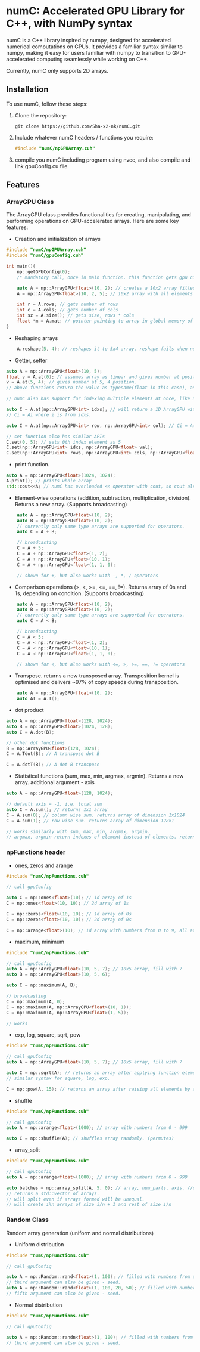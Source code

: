 # numC: Accelerated GPU Library for C++, with NumPy syntax
numC is a C++ library inspired by numpy, designed for accelerated numerical computations on GPUs. It provides a familiar syntax similar to numpy, making it easy for users familiar with numpy to transition to GPU-accelerated computing seamlessly while working on C++.

Currently, numC only supports 2D arrays.

## Installation
To use numC, follow these steps:

1. Clone the repository:

    `git clone https://github.com/Sha-x2-nk/numC.git`
2. Include whatever numC headers / functions you require:
    ```cpp 
    #include "numC/npGPUArray.cuh"
    ```

3. compile you numC including program using nvcc, and also compile and link gpuConfig.cu file.

## Features
### ArrayGPU Class
The ArrayGPU class provides functionalities for creating, manipulating, and performing operations on GPU-accelerated arrays. Here are some key features:

* Creation and initialization of arrays

```cpp
#include "numC/npGPUArray.cuh"
#include "numC/gpuConfig.cuh"

int main(){
    np::getGPUConfig(0); 
    /* mandatory call, once in main function. this function gets gpu config, i.e. number of cuda cores and number of SMs to efficiently schedule algorithms on GPU. */

    auto A = np::ArrayGPU<float>(10, 2); // creates a 10x2 array filled with 0s
    A = np::ArrayGPU<float>(10, 2, 5); // 10x2 array with all elements as 5.

    int r = A.rows; // gets number of rows
    int c = A.cols; // gets number of cols
    int sz = A.size(); // gets size, rows * cols
    float *m = A.mat; // pointer pointing to array in global memory of GPU
}
```
* Reshaping arrays
```cpp
    A.reshape(5, 4); // reshapes it to 5x4 array. reshape fails when new size does not match old size
```
* Getter, setter
```cpp
auto A = np::ArrayGPU<float>(10, 5);
float v = A.at(0); // assumes array as linear and gives number at position. 
v = A.at(5, 4); // gives number at 5, 4 position.
// above functions return the value as typename(float in this case), and the variable is transferred to CPU RAM. Hence printing by direct for loop will take time - each variable will be moved to CPU RAM from GPU RAM, numC has print and cout for that..

// numC also has support for indexing multiple elements at once, like numpy. This will become better when we introduce np::arange function

auto C = A.at(np::ArrayGPU<int> idxs); // will return a 1D ArrayGPU with all the elements from idxs given as parameter. order maintained.
// Ci = Ai where i is from idxs.

auto C = A.at(np::ArrayGPU<int> row, np::ArrayGPU<int> col); // Ci = A(rowi, coli).

// set function also has similar APIs
C.set(0, 5); // sets 0th index element as 5
C.set(np::ArrayGPU<int> idxs, np::ArrayGPU<float> val); 
C.set(np::ArrayGPU<int> rows, np::ArrayGPU<int> cols, np::ArrayGPU<float> val);
```
* print function.
```cpp
auto A = np::ArrayGPU<float>(1024, 1024);
A.print(); // prints whole array
std::cout<<A; // numC has overloaded << operator with cout, so cout also prints the full array.
```
* Element-wise operations (addition, subtraction, multiplication, division). Returns a new array. (Supports broadcasting)
```cpp
    auto A = np::ArrayGPU<float>(10, 2); 
    auto B = np::ArrayGPU<float>(10, 2);
    // currently only same type arrays are supported for operators.
    auto C = A + B;

    // broadcasting
    C = A + 5;
    C = A + np::ArrayGPU<float>(1, 2); 
    C = A + np::ArrayGPU<float>(10, 1);
    C = A + np::ArrayGPU<float>(1, 1, 0);

    // shown for +, but also works with -, *, / operators
```
* Comparison operations (>, <, >=, <=, ==, !=). Returns array of 0s and 1s, depending on condition. (Supports broadcasting)
```cpp
    auto A = np::ArrayGPU<float>(10, 2); 
    auto B = np::ArrayGPU<float>(10, 2);
    // currently only same type arrays are supported for operators.
    auto C = A < B;

    // broadcasting
    C = A < 5;
    C = A < np::ArrayGPU<float>(1, 2); 
    C = A < np::ArrayGPU<float>(10, 1);
    C = A < np::ArrayGPU<float>(1, 1, 0);

    // shown for <, but also works with <=, >, >=, ==, != operators
```
* Transpose. returns a new transposed array. Transposition kernel is optimised and delivers ~97% of copy speeds during transposition.
```cpp
    auto A = np::ArrayGPU<float>(10, 2); 
    auto AT = A.T();
```
* dot product
```cpp
auto A = np::ArrayGPU<float>(128, 1024);
auto B = np::ArrayGPU<float>(1024, 128);
auto C = A.dot(B);

// other dot functions
B = np::ArrayGPU<float>(128, 1024);
C = A.Tdot(B); // A transpose dot B

C = A.dotT(B); // A dot B transpose

```
* Statistical functions (sum, max, min, argmax, argmin). Returns a new array. additional argument - axis
```cpp
auto A = np::ArrayGPU<float>(128, 1024);

// default axis = -1. i.e. total sum
auto C = A.sum(); // returns 1x1 array
C = A.sum(0); // column wise sum. returns array of dimension 1x1024
C = A.sum(1); // row wise sum. returns array of dimension 128x1

// works similarly with sum, max, min, argmax, argmin.
// argmax, argmin return indexes of element instead of elements. return type is mandatorily np::ArrayGPU<int> for these functions.
```

### npFunctions header
* ones, zeros and arange
```cpp
#include "numC/npFunctions.cuh"

// call gpuConfig

auto C = np::ones<float>(10); // 1d array of 1s
C = np::ones<float>(10, 10); // 2d array of 1s

C = np::zeros<float>(10, 10); // 1d array of 0s 
C = np::zeros<float>(10, 10); // 2d array of 0s

C = np::arange<float>(10); // 1d array with numbers from 0 to 9, all at their respective indexes. Immensely powerful for collective indexing, as shown earlier
```

* maximum, minimum
```cpp
#include "numC/npFunctions.cuh"

// call gpuConfig
auto A = np::ArrayGPU<float>(10, 5, 7); // 10x5 array, fill with 7
auto B = np::ArrayGPU<float>(10, 5, 6);

auto C = np::maximum(A, B);

// broadcasting
C = np::maximum(A, 0);
C = np::maximum(A, np::ArrayGPU<float>(10, 1));  
C = np::maximum(A, np::ArrayGPU<float>(1, 5));

// works
```
* exp, log, square, sqrt, pow
```cpp
#include "numC/npFunctions.cuh"

// call gpuConfig
auto A = np::ArrayGPU<float>(10, 5, 7); // 10x5 array, fill with 7

auto C = np::sqrt(A); // returns an array after applying function element wise.
// similar syntax for square, log, exp.

C = np::pow(A, 15); // returns an array after raising all elements by a power of pow. (pow is float) 
```
* shuffle
```cpp
#include "numC/npFunctions.cuh"

// call gpuConfig
auto A = np::arange<float>(1000); // array with numbers from 0 - 999

auto C = np::shuffle(A); // shuffles array randomly. (permutes)
```
* array_split
```cpp
#include "numC/npFunctions.cuh"

// call gpuConfig
auto A = np::arange<float>(1000); // array with numbers from 0 - 999

auto batches = np::array_split(A, 5, 0); // array, num_parts, axis. //currently only axis = 0 is supported. 
// returns a std::vector of arrays. 
// will split even if arrays formed will be unequal.
// will create i%n arrays of size i/n + 1 and rest of size i/n
```
### Random Class
Random array generation (uniform and normal distributions)
* Uniform distribution
```cpp
#include "numC/npFunctions.cuh"

// call gpuConfig

auto A = np::Random::rand<float>(1, 100); // filled with numbers from uniform distribution between 0 and 1
// third argument can also be given - seed.
auto A = np::Random::rand<float>(1, 100, 20, 50); // filled with numbers from uniform distribution between 20 and 50
// fifth argument can also be given - seed.
```
* Normal distribution
```cpp
#include "numC/npFunctions.cuh"

// call gpuConfig

auto A = np::Random::randn<float>(1, 100); // filled with numbers from normal distribution between 0 and 1
// third argument can also be given - seed.
```